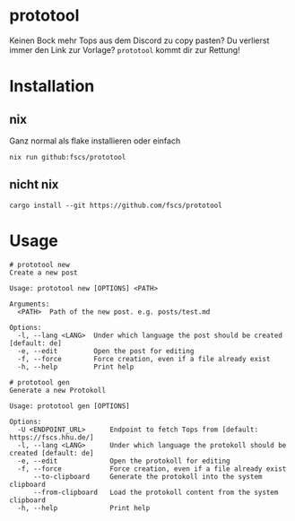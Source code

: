 # prototool
Keinen Bock mehr Tops aus dem Discord zu copy pasten? Du verlierst immer den Link zur Vorlage?
`prototool` kommt dir zur Rettung!

# Installation

## nix

Ganz normal als flake installieren oder einfach
```
nix run github:fscs/prototool
```

## nicht nix

```
cargo install --git https://github.com/fscs/prototool
```

# Usage

```
# prototool new
Create a new post

Usage: prototool new [OPTIONS] <PATH>

Arguments:
  <PATH>  Path of the new post. e.g. posts/test.md

Options:
  -l, --lang <LANG>  Under which language the post should be created [default: de]
  -e, --edit         Open the post for editing
  -f, --force        Force creation, even if a file already exist
  -h, --help         Print help

# prototool gen
Generate a new Protokoll

Usage: prototool gen [OPTIONS]

Options:
  -U <ENDPOINT_URL>      Endpoint to fetch Tops from [default: https://fscs.hhu.de/]
  -l, --lang <LANG>      Under which language the protokoll should be created [default: de]
  -e, --edit             Open the protokoll for editing
  -f, --force            Force creation, even if a file already exist
      --to-clipboard     Generate the protokoll into the system clipboard
      --from-clipboard   Load the protokoll content from the system clipboard
  -h, --help             Print help
